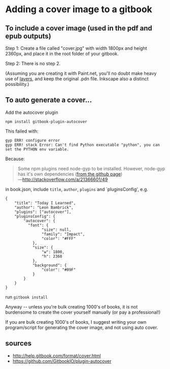 # Adding a cover image to a gitbook

## To include a cover image (used in the pdf and epub outputs)

Step 1: Create a file called "cover.jpg" with width 1800px and height 2360px, and place it in the root folder of your gitbook.

Step 2: There is no step 2.


(Assuming you are creating it with Paint.net, you'll no doubt make heavy use of [layers](../graphics/paint.net_layers.md), and keep the original .pdn file. Inkscape also a distinct possibility.)




## To auto generate a cover...

Add the autocover plugin

    npm install gitbook-plugin-autocover

This failed with:

    gyp ERR! configure error
    gyp ERR! stack Error: Can't find Python executable "python", you can set the PYTHON env variable.

Because:

> Some npm plugins need node-gyp to be installed.
>However, node-gyp has it's own dependencies ([from the github page](https://github.com/TooTallNate/node-gyp))
><br />&mdash;http://stackoverflow.com/a/21366601/49

in book.json, include `title`, `author`, `plugins` and `pluginsConfig', e.g.

    {
        "title": "Today I Learned",
        "author": "Leon Bambrick",
        "plugins": ["autocover"],
        "pluginsConfig": {
            "autocover": {
              "font": {
                    "size": null,
                    "family": "Impact",
                    "color": "#FFF"
                },
                "size": {
                    "w": 1800,
                    "h": 2360
                },
                "background": {
                    "color": "#09F"
                }
            }
        }
    }

run `gitbook install`

Anyway -- unless you're bulk creating 1000's of books, it is not burdensome to create the cover yourself manually (or pay a professional!)

If you are bulk creating 1000's of books, I suggest writing your own program/script for generating the cover image, and not using auto cover.

## sources

 * http://help.gitbook.com/format/cover.html
 * https://github.com/GitbookIO/plugin-autocover